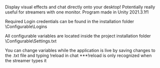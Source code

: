Display visual effects and chat directly onto your desktop! Potentially really useful for streamers with one monitor. Program made in Unity 2021.3.1f1

Required Login credentials can be found in the installation folder \Configurable\Logins

All configurable variables are located inside the project installation folder \Configurable\Settings.txt

You can change variables while the application is live by saving changes to the .txt file and typing !reload in chat ***!reload is only recognized when the streamer types it
